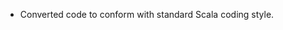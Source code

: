 * Converted code to conform with standard Scala coding style.

[SBT]: http://code.google.com/p/simple-build-tool/
